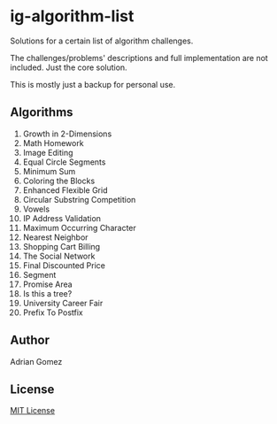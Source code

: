 # ig-algorithm-list

Solutions for a certain list of algorithm challenges.

The challenges/problems' descriptions and full implementation are not included. Just the core solution.

This is mostly just a backup for personal use.

## Algorithms

1. Growth in 2-Dimensions
2. Math Homework
3. Image Editing
4. Equal Circle Segments
5. Minimum Sum
6. Coloring the Blocks
7. Enhanced Flexible Grid
8. Circular Substring Competition
9. Vowels
10. IP Address Validation
11. Maximum Occurring Character
12. Nearest Neighbor
13. Shopping Cart Billing
14. The Social Network
15. Final Discounted Price
16. Segment
17. Promise Area
18. Is this a tree?
19. University Career Fair
20. Prefix To Postfix

## Author

Adrian Gomez

## License

[MIT License](LICENSE)
